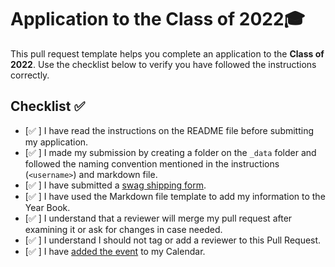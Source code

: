 # Application to the Class of 2022🎓

This pull request template helps you complete an application to the **Class of 2022**. Use the checklist below to verify you have followed the instructions correctly. 

## Checklist ✅

- [✅ ] I have read the instructions on the README file before submitting my application. 
- [✅ ] I made my submission by creating a folder on the `_data` folder and followed the naming convention mentioned in the instructions (`<username>`) and markdown file.
- [✅ ] I have submitted a [swag shipping form](https://airtable.com/shrM5IigBuRFaj33H).
- [✅ ] I have used the Markdown file template to add my information to the Year Book.
- [✅ ] I understand that a reviewer will merge my pull request after examining it or ask for changes in case needed.
- [✅ ] I understand I should not tag or add a reviewer to this Pull Request.
- [✅ ] I have [added the event](http://www.google.com/calendar/event?action=TEMPLATE&dates=20210605T160000Z%2F20210605T173000Z&text=GitHub%20Graduation%20%F0%9F%8E%93&location=https%3A%2F%2Fwww.twitch.tv%2Fgithubeducation&details=) to my Calendar.
